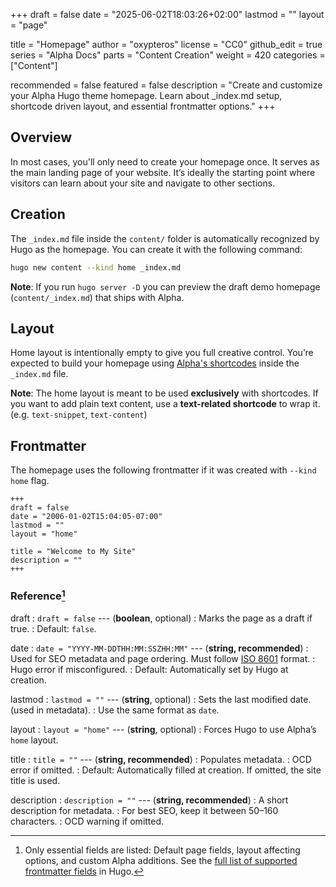 +++
draft = false
date = "2025-06-02T18:03:26+02:00"
lastmod = ""
layout = "page"

title = "Homepage"
author = "oxypteros"
license = "CC0"
github_edit = true
series = "Alpha Docs"
  parts = "Content Creation"
  weight = 420
categories = ["Content"]

recommended = false
featured = false
description = "Create and customize your Alpha Hugo theme homepage. Learn about _index.md setup, shortcode driven layout, and essential frontmatter options."
+++
## Overview
In most cases, you'll only need to create your homepage once. It serves as the main landing page of your website. It’s ideally the starting point where visitors can learn about your site and navigate to other sections.

## Creation
The `_index.md` file inside the `content/` folder is automatically recognized by Hugo as the homepage.
You can create it with the following command:
```bash
hugo new content --kind home _index.md
```
**Note**: If you run `hugo server -D` you can preview the draft demo homepage (`content/_index.md`) that ships with Alpha. 

## Layout
Home layout is intentionally empty to give you full creative control. You’re expected to build your homepage using [Alpha's shortcodes](/docs/shortcodes "Alpha's shortcodes documentation") inside the `_index.md` file.

**Note**: The home layout is meant to be used **exclusively** with shortcodes. If you want to add plain text content, use a **text-related shortcode** to wrap it. (e.g. `text-snippet`, `text-content`)

## Frontmatter
The homepage uses the following frontmatter if it was created with `--kind home` flag.
```
+++
draft = false
date = "2006-01-02T15:04:05-07:00"
lastmod = ""
layout = "home"

title = "Welcome to My Site"
description = ""
+++
```
### Reference[^1]
draft 
: `draft = false` --- (**boolean**, optional)
: Marks the page as a draft if true.
: Default: `false`.

date
: `date = "YYYY-MM-DDTHH:MM:SSZHH:MM"` --- (**string, recommended**)
: Used for SEO metadata and page ordering. Must follow [ISO 8601](https://en.wikipedia.org/wiki/ISO_8601) format.
: Hugo error if misconfigured.
: Default: Automatically set by Hugo at creation. 

lastmod 
: `lastmod = ""` --- (**string**, optional)
: Sets the last modified date. (used in metadata). 
: Use the same format as `date`.

layout 
: `layout = "home"` --- (**string**, optional)
: Forces Hugo to use Alpha’s `home` layout.

title 
: `title = ""` --- (**string, recommended**)
: Populates metadata.
: OCD error if omitted.
: Default: Automatically filled at creation. If omitted, the site title is used.

description 
: `description = ""` --- (**string, recommended**)
: A short description for metadata.
: For best SEO, keep it between 50–160 characters.
: OCD warning if omitted.

[^1]: Only essential fields are listed: Default page fields, layout affecting options, and custom Alpha additions. 
See the [full list of supported frontmatter fields](https://gohugo.io/content-management/front-matter/#fields) in Hugo.
